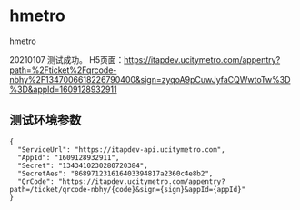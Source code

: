 # hmetro

hmetro


20210107 测试成功。 H5页面：https://itapdev.ucitymetro.com/appentry?path=%2Fticket%2Fqrcode-nbhy%2F1347006618226790400&sign=zyqoA9pCuwJyfaCQWwtoTw%3D%3D&appId=1609128932911



## 测试环境参数
```
{
  "ServiceUrl": "https://itapdev-api.ucitymetro.com",
  "AppId": "1609128932911",
  "Secret": "1343410230280720384",
  "SecretAes": "868971231616403394817a2360c4e8b2",
  "QrCode": "https://itapdev.ucitymetro.com/appentry?path=/ticket/qrcode-nbhy/{code}&sign={sign}&appId={appId}"
}
```




  